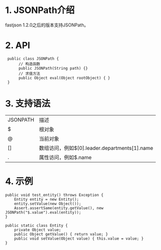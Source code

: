 # 1. JSONPath介绍
fastjson 1.2.0之后的版本支持JSONPath。

# 2. API

     public class JSONPath {
          // 构造函数
          public JSONPath(String path) {} 
          // 求值方法
          public Object eval(Object rootObject) { }
     }

# 3. 支持语法
<table>
<tr><td>JSONPATH</td><td>描述</td></tr>
<tr><td>$</td><td>根对象</td></tr>
<tr><td>@</td><td>当前对象</td></tr>
<tr><td>[]</td><td>数组访问，例如$[0].leader.departments[1].name</td></tr>
<tr><td>.</td><td>属性访问，例如$.name</td></tr>
</table>

# 4. 示例

    public void test_entity() throws Exception {
        Entity entity = new Entity();
        entity.setValue(new Object());
        Assert.assertSame(entity.getValue(), new JSONPath("$.value").eval(entity));
    }
    
    public static class Entity {
        private Object value;
        public Object getValue() { return value; }
        public void setValue(Object value) { this.value = value; }
    }
